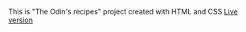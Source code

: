 This is "The Odin's recipes" project created with HTML and CSS
<a href="https://cymmgithub.github.io/odin-recipes/"> Live version</a>
